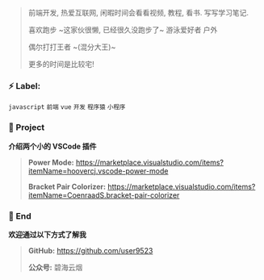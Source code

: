 > 前端开发, 热爱互联网, 闲暇时间会看看视频, 教程, 看书. 写写学习笔记.
>
> 喜欢跑步 ~这家伙很懒, 已经很久没跑步了~   游泳爱好者  户外
>
> 偶尔打打王者 ~(混分大王)~
>
> 更多的时间是比较宅!

### ⚡ Label:

`javascript`  `前端`  `vue`  `开发`  `程序猿`  `小程序`

### :pushpin: Project

**介绍两个小的 VSCode 插件**

> **Power Mode:** https://marketplace.visualstudio.com/items?itemName=hoovercj.vscode-power-mode
>
> **Bracket Pair Colorizer:** https://marketplace.visualstudio.com/items?itemName=CoenraadS.bracket-pair-colorizer

### 💬 End

**欢迎通过以下方式了解我**

> **GitHub:** https://github.com/user9523
>
> **公众号:** 碧海云烟
